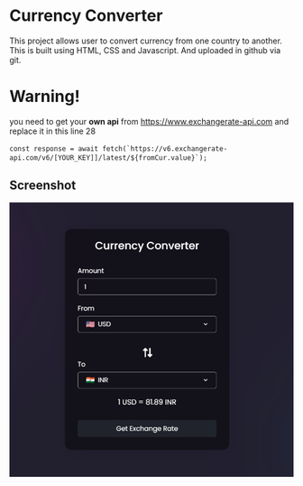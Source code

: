 # Currency Converter

This project allows user to convert currency from one country to another.
This is built using HTML, CSS and Javascript.
And uploaded in github via git.


# Warning!

you need to get your **own api** from https://www.exchangerate-api.com and replace it in this line 28
```
const response = await fetch(`https://v6.exchangerate-api.com/v6/[YOUR_KEY]]/latest/${fromCur.value}`);
```

## Screenshot
![Alt text](image.png)